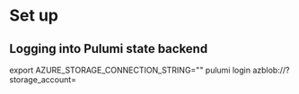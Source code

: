 # Set up
## Logging into Pulumi state backend
export AZURE_STORAGE_CONNECTION_STRING="" 
pulumi login azblob://?storage_account=